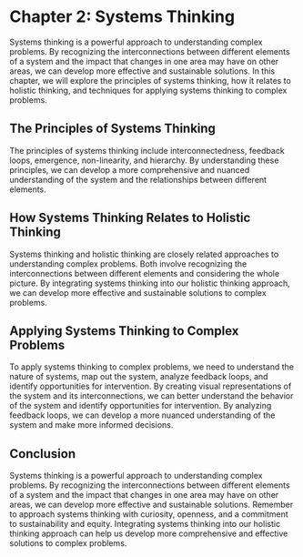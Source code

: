 Chapter 2: Systems Thinking
===========================

Systems thinking is a powerful approach to understanding complex problems. By recognizing the interconnections between different elements of a system and the impact that changes in one area may have on other areas, we can develop more effective and sustainable solutions. In this chapter, we will explore the principles of systems thinking, how it relates to holistic thinking, and techniques for applying systems thinking to complex problems.

The Principles of Systems Thinking
----------------------------------

The principles of systems thinking include interconnectedness, feedback loops, emergence, non-linearity, and hierarchy. By understanding these principles, we can develop a more comprehensive and nuanced understanding of the system and the relationships between different elements.

How Systems Thinking Relates to Holistic Thinking
-------------------------------------------------

Systems thinking and holistic thinking are closely related approaches to understanding complex problems. Both involve recognizing the interconnections between different elements and considering the whole picture. By integrating systems thinking into our holistic thinking approach, we can develop more effective and sustainable solutions to complex problems.

Applying Systems Thinking to Complex Problems
---------------------------------------------

To apply systems thinking to complex problems, we need to understand the nature of systems, map out the system, analyze feedback loops, and identify opportunities for intervention. By creating visual representations of the system and its interconnections, we can better understand the behavior of the system and identify opportunities for intervention. By analyzing feedback loops, we can develop a more nuanced understanding of the system and make more informed decisions.

Conclusion
----------

Systems thinking is a powerful approach to understanding complex problems. By recognizing the interconnections between different elements of a system and the impact that changes in one area may have on other areas, we can develop more effective and sustainable solutions. Remember to approach systems thinking with curiosity, openness, and a commitment to sustainability and equity. Integrating systems thinking into our holistic thinking approach can help us develop more comprehensive and effective solutions to complex problems.
